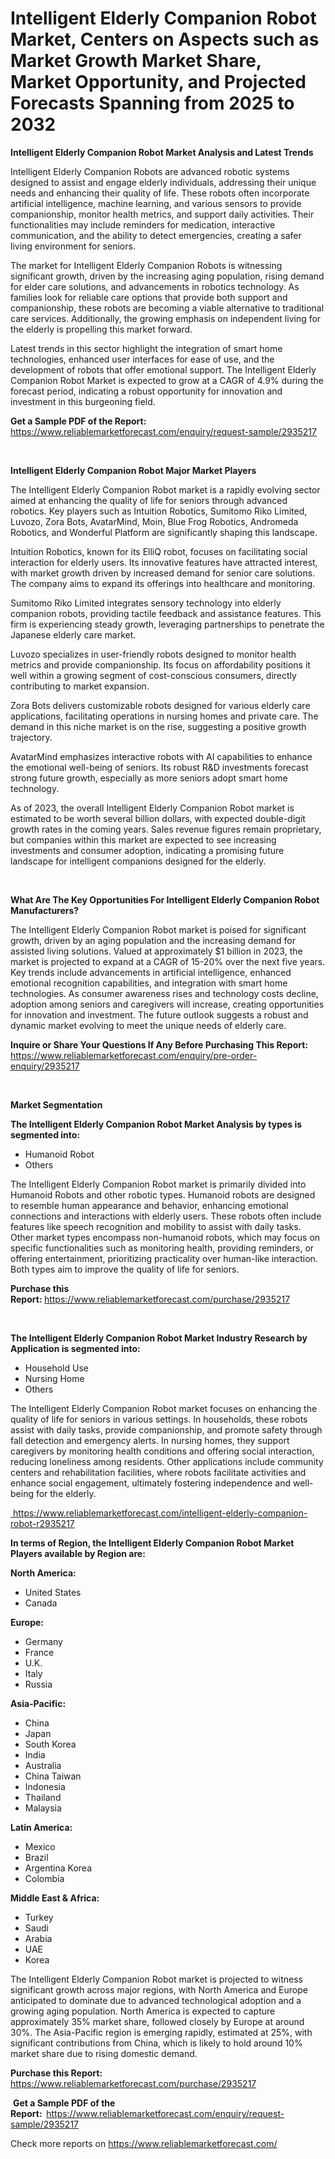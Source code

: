 <p><h1>Intelligent Elderly Companion Robot Market, Centers on Aspects such as Market Growth Market Share, Market Opportunity, and Projected Forecasts Spanning from 2025 to 2032</h1></p><p><strong>Intelligent Elderly Companion Robot Market Analysis and Latest Trends</strong></p>
<p><p>Intelligent Elderly Companion Robots are advanced robotic systems designed to assist and engage elderly individuals, addressing their unique needs and enhancing their quality of life. These robots often incorporate artificial intelligence, machine learning, and various sensors to provide companionship, monitor health metrics, and support daily activities. Their functionalities may include reminders for medication, interactive communication, and the ability to detect emergencies, creating a safer living environment for seniors.</p><p>The market for Intelligent Elderly Companion Robots is witnessing significant growth, driven by the increasing aging population, rising demand for elder care solutions, and advancements in robotics technology. As families look for reliable care options that provide both support and companionship, these robots are becoming a viable alternative to traditional care services. Additionally, the growing emphasis on independent living for the elderly is propelling this market forward.</p><p>Latest trends in this sector highlight the integration of smart home technologies, enhanced user interfaces for ease of use, and the development of robots that offer emotional support. The Intelligent Elderly Companion Robot Market is expected to grow at a CAGR of 4.9% during the forecast period, indicating a robust opportunity for innovation and investment in this burgeoning field.</p></p>
<p><strong>Get a Sample PDF of the Report:&nbsp;</strong> <a href="https://www.reliablemarketforecast.com/enquiry/request-sample/2935217?utm_campaign=2533&utm_medium=2&utm_source=Github&utm_content=ia&utm_term=14032025&utm_id=intelligent-elderly-companion-robot">https://www.reliablemarketforecast.com/enquiry/request-sample/2935217</a></p>
<p>&nbsp;</p>
<p><strong>Intelligent Elderly Companion Robot Major Market Players</strong></p>
<p><p>The Intelligent Elderly Companion Robot market is a rapidly evolving sector aimed at enhancing the quality of life for seniors through advanced robotics. Key players such as Intuition Robotics, Sumitomo Riko Limited, Luvozo, Zora Bots, AvatarMind, Moin, Blue Frog Robotics, Andromeda Robotics, and Wonderful Platform are significantly shaping this landscape.</p><p>Intuition Robotics, known for its ElliQ robot, focuses on facilitating social interaction for elderly users. Its innovative features have attracted interest, with market growth driven by increased demand for senior care solutions. The company aims to expand its offerings into healthcare and monitoring.</p><p>Sumitomo Riko Limited integrates sensory technology into elderly companion robots, providing tactile feedback and assistance features. This firm is experiencing steady growth, leveraging partnerships to penetrate the Japanese elderly care market.</p><p>Luvozo specializes in user-friendly robots designed to monitor health metrics and provide companionship. Its focus on affordability positions it well within a growing segment of cost-conscious consumers, directly contributing to market expansion.</p><p>Zora Bots delivers customizable robots designed for various elderly care applications, facilitating operations in nursing homes and private care. The demand in this niche market is on the rise, suggesting a positive growth trajectory.</p><p>AvatarMind emphasizes interactive robots with AI capabilities to enhance the emotional well-being of seniors. Its robust R&D investments forecast strong future growth, especially as more seniors adopt smart home technology.</p><p>As of 2023, the overall Intelligent Elderly Companion Robot market is estimated to be worth several billion dollars, with expected double-digit growth rates in the coming years. Sales revenue figures remain proprietary, but companies within this market are expected to see increasing investments and consumer adoption, indicating a promising future landscape for intelligent companions designed for the elderly.</p></p>
<p>&nbsp;</p>
<p><strong>What Are The Key Opportunities For Intelligent Elderly Companion Robot Manufacturers?</strong></p>
<p><p>The Intelligent Elderly Companion Robot market is poised for significant growth, driven by an aging population and the increasing demand for assisted living solutions. Valued at approximately $1 billion in 2023, the market is projected to expand at a CAGR of 15-20% over the next five years. Key trends include advancements in artificial intelligence, enhanced emotional recognition capabilities, and integration with smart home technologies. As consumer awareness rises and technology costs decline, adoption among seniors and caregivers will increase, creating opportunities for innovation and investment. The future outlook suggests a robust and dynamic market evolving to meet the unique needs of elderly care.</p></p>
<p><strong>Inquire or Share Your Questions If Any Before Purchasing This Report:</strong> <a href="https://www.reliablemarketforecast.com/enquiry/pre-order-enquiry/2935217?utm_campaign=2533&utm_medium=2&utm_source=Github&utm_content=ia&utm_term=14032025&utm_id=intelligent-elderly-companion-robot">https://www.reliablemarketforecast.com/enquiry/pre-order-enquiry/2935217</a></p>
<p>&nbsp;</p>
<p><strong>Market Segmentation</strong></p>
<p><strong>The Intelligent Elderly Companion Robot Market Analysis by types is segmented into:</strong></p>
<p><ul><li>Humanoid Robot</li><li>Others</li></ul></p>
<p><p>The Intelligent Elderly Companion Robot market is primarily divided into Humanoid Robots and other robotic types. Humanoid robots are designed to resemble human appearance and behavior, enhancing emotional connections and interactions with elderly users. These robots often include features like speech recognition and mobility to assist with daily tasks. Other market types encompass non-humanoid robots, which may focus on specific functionalities such as monitoring health, providing reminders, or offering entertainment, prioritizing practicality over human-like interaction. Both types aim to improve the quality of life for seniors.</p></p>
<p><strong>Purchase this Report:&nbsp;</strong><a href="https://www.reliablemarketforecast.com/purchase/2935217?utm_campaign=2533&utm_medium=2&utm_source=Github&utm_content=ia&utm_term=14032025&utm_id=intelligent-elderly-companion-robot">https://www.reliablemarketforecast.com/purchase/2935217</a></p>
<p>&nbsp;</p>
<p><strong>The Intelligent Elderly Companion Robot Market Industry Research by Application is segmented into:</strong></p>
<p><ul><li>Household Use</li><li>Nursing Home</li><li>Others</li></ul></p>
<p><p>The Intelligent Elderly Companion Robot market focuses on enhancing the quality of life for seniors in various settings. In households, these robots assist with daily tasks, provide companionship, and promote safety through fall detection and emergency alerts. In nursing homes, they support caregivers by monitoring health conditions and offering social interaction, reducing loneliness among residents. Other applications include community centers and rehabilitation facilities, where robots facilitate activities and enhance social engagement, ultimately fostering independence and well-being for the elderly.</p></p>
<p><a href="https://www.reliablemarketforecast.com/intelligent-elderly-companion-robot-r2935217?utm_campaign=2533&utm_medium=2&utm_source=Github&utm_content=ia&utm_term=14032025&utm_id=intelligent-elderly-companion-robot">&nbsp;https://www.reliablemarketforecast.com/intelligent-elderly-companion-robot-r2935217</a></p>
<p><strong>In terms of Region, the Intelligent Elderly Companion Robot Market Players available by Region are:</strong></p>
<p>
    <p> <strong> North America: </strong>
        <ul>
            <li>United States</li>
            <li>Canada</li>
        </ul>
        </p> 
    <p> <strong> Europe: </strong>
        <ul>
            <li>Germany</li>
            <li>France</li>
            <li>U.K.</li>
            <li>Italy</li>
            <li>Russia</li>
        </ul>
        </p> 
    <p> <strong> Asia-Pacific: </strong>
        <ul>
            <li>China</li>
            <li>Japan</li>
            <li>South Korea</li>
            <li>India</li>
            <li>Australia</li>
            <li>China Taiwan</li>
            <li>Indonesia</li>
            <li>Thailand</li>
            <li>Malaysia</li>
        </ul>
        </p> 
    <p> <strong> Latin America: </strong>
        <ul>
            <li>Mexico</li>
            <li>Brazil</li>
            <li>Argentina Korea</li>
            <li>Colombia</li>
        </ul>
        </p> 
    <p> <strong> Middle East & Africa: </strong>
        <ul>
            <li>Turkey</li>
            <li>Saudi</li>
            <li>Arabia</li>
            <li>UAE</li>
            <li>Korea</li>
        </ul>
    </p>
    </p>
<p><p>The Intelligent Elderly Companion Robot market is projected to witness significant growth across major regions, with North America and Europe anticipated to dominate due to advanced technological adoption and a growing aging population. North America is expected to capture approximately 35% market share, followed closely by Europe at around 30%. The Asia-Pacific region is emerging rapidly, estimated at 25%, with significant contributions from China, which is likely to hold around 10% market share due to rising domestic demand.</p></p>
<p><strong>Purchase this Report: </strong><a href="https://www.reliablemarketforecast.com/purchase/2935217?utm_campaign=2533&utm_medium=2&utm_source=Github&utm_content=ia&utm_term=14032025&utm_id=intelligent-elderly-companion-robot">https://www.reliablemarketforecast.com/purchase/2935217</a></p>
<p>&nbsp;<strong>Get a Sample PDF of the Report:&nbsp;&nbsp;</strong><a href="https://www.reliablemarketforecast.com/enquiry/request-sample/2935217?utm_campaign=2533&utm_medium=2&utm_source=Github&utm_content=ia&utm_term=14032025&utm_id=intelligent-elderly-companion-robot">https://www.reliablemarketforecast.com/enquiry/request-sample/2935217</a></p>
<p><strong></strong></p>
<p>Check more reports on <a href="https://www.reliablemarketforecast.com/?utm_campaign=2533&utm_medium=2&utm_source=Github&utm_content=ia&utm_term=14032025&utm_id=intelligent-elderly-companion-robot">https://www.reliablemarketforecast.com/</a></p>